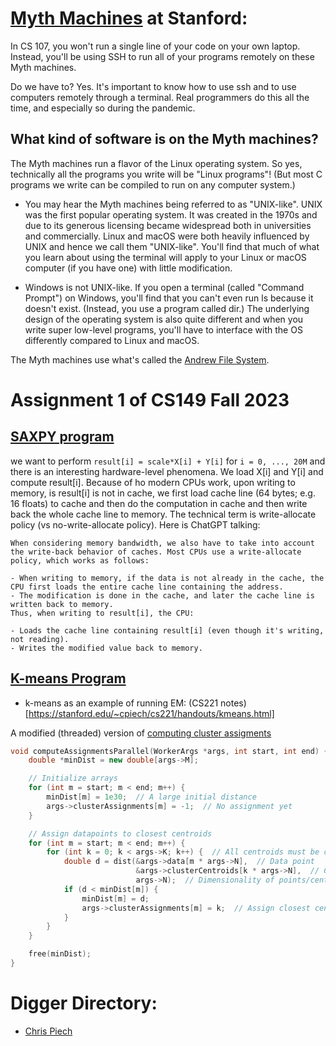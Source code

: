 # [Myth Machines](https://web.stanford.edu/class/cs107a/notes/myth-machines) at Stanford:

In CS 107, you won't run a single line of your code on your own laptop. Instead, you'll be using SSH to run all of your programs remotely on these Myth machines.

Do we have to? Yes. It's important to know how to use ssh and to use computers remotely through a terminal. Real programmers do this all the time, and especially so during the pandemic.

## What kind of software is on the Myth machines?

The Myth machines run a flavor of the Linux operating system. So yes, technically all the programs you write will be "Linux programs"! (But most C programs we write can be compiled to run on any computer system.)

- You may hear the Myth machines being referred to as "UNIX-like". UNIX was the first popular operating system. It was created in the 1970s and due to its generous licensing became widespread both in universities and commercially. Linux and macOS were both heavily influenced by UNIX and hence we call them "UNIX-like". You'll find that much of what you learn about using the terminal will apply to your Linux or macOS computer (if you have one) with little modification.

- Windows is not UNIX-like. If you open a terminal (called "Command Prompt") on Windows, you'll find that you can't even run ls because it doesn't exist. (Instead, you use a program called dir.) The underlying design of the operating system is also quite different and when you write super low-level programs, you'll have to interface with the OS differently compared to Linux and macOS.

The Myth machines use what's called the [Andrew File System](https://en.wikipedia.org/wiki/Andrew_File_System).

# Assignment 1 of CS149 Fall 2023

## [SAXPY program](https://github.com/stanford-cs149/asst1/tree/master/prog5_saxpy)

we want to perform ```result[i] = scale*X[i] + Y[i]``` for ```i = 0, ..., 20M``` and there is an interesting hardware-level phenomena. We load X[i] and Y[i] and compute result[i]. Because of ho modern CPUs work, upon writing to memory, is result[i] is not in cache, we first load cache line (64 bytes; e.g. 16 floats) to cache and then do the computation in cache and then write back the whole cache line to memory. The technical term is write-allocate policy (vs no-write-allocate policy). Here is ChatGPT talking:
```
When considering memory bandwidth, we also have to take into account the write-back behavior of caches. Most CPUs use a write-allocate policy, which works as follows:

- When writing to memory, if the data is not already in the cache, the CPU first loads the entire cache line containing the address.
- The modification is done in the cache, and later the cache line is written back to memory.
Thus, when writing to result[i], the CPU:

- Loads the cache line containing result[i] (even though it's writing, not reading).
- Writes the modified value back to memory.
```
## [K-means Program](https://github.com/stanford-cs149/asst1/tree/master/prog6_kmeans)
- k-means as an example of running EM: (CS221 notes)[https://stanford.edu/~cpiech/cs221/handouts/kmeans.html]

A modified (threaded) version of [computing cluster assigments](https://github.com/baiyazi233/Stanford-CS149----Assignment-1/blob/master/prog6_kmeans/kmeansThread.cpp#L67-L89)
```cpp
void computeAssignmentsParallel(WorkerArgs *args, int start, int end) {
    double *minDist = new double[args->M];

    // Initialize arrays
    for (int m = start; m < end; m++) {
        minDist[m] = 1e30;  // A large initial distance
        args->clusterAssignments[m] = -1;  // No assignment yet
    }

    // Assign datapoints to closest centroids
    for (int m = start; m < end; m++) {
        for (int k = 0; k < args->K; k++) {  // All centroids must be considered
            double d = dist(&args->data[m * args->N],  // Data point
                            &args->clusterCentroids[k * args->N],  // Centroid
                            args->N);  // Dimensionality of points/centroids
            if (d < minDist[m]) {
                minDist[m] = d;
                args->clusterAssignments[m] = k;  // Assign closest centroid
            }
        }
    }

    free(minDist);
}

```

# Digger Directory:

- [Chris Piech](https://stanford.edu/~cpiech/bio/index.html)

